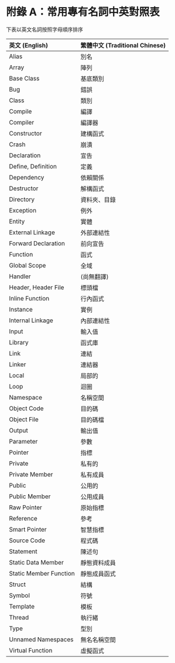 # 附錄 A：常用專有名詞中英對照表

下表以英文名詞按照字母順序排序

| 英文 (English) | 繁體中文 (Traditional Chinese) |
| :------------- | :------------- |
| Alias | 別名 |
| Array | 陣列 |
| Base Class | 基底類別 |
| Bug | 錯誤 |
| Class | 類別 |
| Compile | 編譯 |
| Compiler | 編譯器 |
| Constructor | 建構函式 |
| Crash | 崩潰 |
| Declaration | 宣告 |
| Define, Definition | 定義 |
| Dependency | 依賴關係 |
| Destructor | 解構函式 |
| Directory | 資料夾、目錄 |
| Exception | 例外 |
| Entity | 實體 |
| External Linkage | 外部連結性 |
| Forward Declaration | 前向宣告 |
| Function | 函式 |
| Global Scope | 全域 |
| Handler | (尚無翻譯) |
| Header, Header File | 標頭檔 |
| Inline Function | 行內函式 |
| Instance | 實例 |
| Internal Linkage | 內部連結性 |
| Input | 輸入值 |
| Library | 函式庫 |
| Link | 連結 |
| Linker | 連結器 |
| Local | 局部的 |
| Loop | 迴圈 |
| Namespace | 名稱空間 |
| Object Code | 目的碼 |
| Object File | 目的碼檔 |
| Output | 輸出值 |
| Parameter | 參數 |
| Pointer | 指標 |
| Private | 私有的 |
| Private Member | 私有成員 |
| Public | 公用的 |
| Public Member | 公用成員 |
| Raw Pointer | 原始指標 |
| Reference | 參考 |
| Smart Pointer | 智慧指標 |
| Source Code | 程式碼 |
| Statement | 陳述句 |
| Static Data Member | 靜態資料成員 |
| Static Member Function | 靜態成員函式 |
| Struct | 結構 |
| Symbol | 符號 |
| Template | 模板 |
| Thread | 執行緒 |
| Type | 型別 |
| Unnamed Namespaces | 無名名稱空間 |
| Virtual Function | 虛擬函式 |
